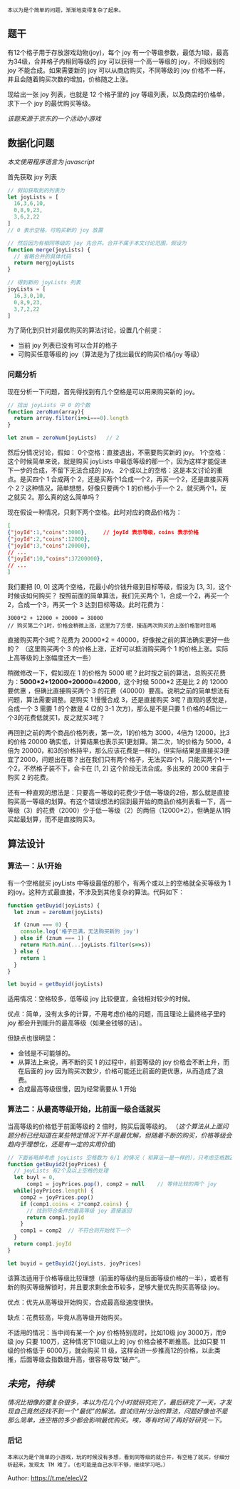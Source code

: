 ```
本以为是个简单的问题，渐渐地变得复杂了起来。
```

## 题干

有12个格子用于存放游戏动物(joy)，每个 joy 有一个等级参数，最低为1级，最高为34级，合并格子内相同等级的 joy 可以获得一个高一等级的 joy，不同级别的 joy 不能合成。如果需要新的 joy 可以从商店购买，不同等级的 joy 价格不一样，并且会随着购买次数的增加，价格随之上涨。

现给出一张 joy 列表，也就是 12 个格子里的 joy 等级列表，以及商店的价格单，求下一个 joy 的最优购买等级。

*该题来源于京东的一个活动小游戏*

## 数据化问题

*本文使用程序语言为 javascript*

首先获取 joy 列表

``` js
// 假如获取到的列表为
let joyLists = [
  16,3,6,10,
  0,8,9,23,
  3,6,2,22
]
// 0 表示空格，可购买新的 joy 放置

// 然后因为有相同等级的 joy 先合并。合并不属于本文讨论范围，假设为
function merge(joyLists) {
  // 省略合并的具体代码
  return mergjoyLists
}

// 得到新的 joyLists 列表
joyLists = [
  16,3,0,10,
  0,8,9,23,
  3,7,2,22
]
```

为了简化到只针对最优购买的算法讨论，设置几个前提：
- 当前 joy 列表已没有可以合并的格子
- 可购买任意等级的 joy（算法是为了找出最优的购买价格/joy 等级）

### 问题分析

现在分析一下问题，首先得找到有几个空格是可以用来购买新的 joy。

``` js
// 找出 joyLists 中 0 的个数
function zeroNum(array){
  return array.filter(i=>i===0).length
}

let znum = zeroNum(joyLists)   // 2
```

然后分情况讨论，假如：
0个空格：直接退出，不需要购买新的 joy。
1个空格：这个时候简单来说，就是购买 joyLists 中最低等级的那一个，因为这样才能促进下一步的合成，不留下无法合成的 joy。
2个或以上的空格：这是本文讨论的重点。是买四个 1 合成两个 2，还是买两个1合成一个2，再买一个2，还是直接买两个 2？这种情况，简单想想，好像只要两个 1 的价格小于一个 2，就买两个1，反之就买 2。那么真的这么简单吗？

现在假设一种情况，只剩下两个空格。此时对应的商品价格为：

``` json
[
{"joyId":1,"coins":3000},     // joyId 表示等级，coins 表示价格
{"joyId":2,"coins":12000},
{"joyId":3,"coins":20000},
// ...
{"joyId":10,"coins":37200000},
// ...
]
```

我们要把 [0, 0] 这两个空格，花最小的价钱升级到目标等级，假设为 [3, 3]，这个时候该如何购买？
按照前面的简单算法，我们先买两个 1，合成一个2，再买一个 2，合成一个3，再买一个 3 达到目标等级。此时花费为：

```
3000*2 + 12000 + 20000 = 38000
// 购买第二个1时，价格会稍微上涨，这里为了方便，接连两次购买的上涨价格暂时忽略
```

直接购买两个3呢？花费为 20000\*2 = 40000，好像按之前的算法确实更好一些的？
（这里购买两个 3 的价格上涨，正好可以抵消购买两个 1 的价格上涨。实际上高等级的上涨幅度还大一些）

稍微修改一下，假如现在 1 的价格为 5000 呢？此时按之前的算法，总购买花费为：**5000\*2+12000+20000=42000**，这个时候 5000\*2 还是比 2 的 12000 要优惠 ，但确比直接购买两个 3 的花费（40000）要高。说明之前的简单想法有问题，算法需要调整。是购买 1 慢慢合成 3，还是直接购买 3呢？直观的感觉是，合成一个 3 需要 1 的个数是 4 (2的 3-1 次方)，那么是不是只要 1 价格的4倍比一个3的花费低就买1，反之就买3呢？

再回到之前的两个商品价格列表，第一次，1的价格为 3000，4倍为 12000，比3的价格 20000 确实低，计算结果也表示买1更划算。第二次，1的价格为 5000，4倍为 20000，和3的价格持平，那么应该花费是一样的，但实际结果是直接买3便宜了2000，问题出在哪？出在我们只有两个格子，无法买四个1，只能买两个1+一个2，不然格子装不下，会卡在 [1, 2] 这个阶段无法合成。多出来的 2000 来自于购买 2 的花费。

还有一种直观的想法是：只要高一等级的花费少于低一等级的2倍，那么就是直接购买高一等级的划算。有这个错误想法的回到最开始的商品价格列表看一下，高一等级（3）的花费（2000）少于低一等级（2）的两倍（12000\*2），但确是从1购买起最划算，而不是直接购买3。

## 算法设计

### 算法一：从1开始

有一个空格就买 joyLists 中等级最低的那个，有两个或以上的空格就全买等级为 1 的joy。这种方式最直接，不涉及到其他复杂的算法。代码如下：

``` js
function getBuyid(joyLists) {
  let znum = zeroNum(joyLists)

  if (znum === 0) {
    console.log('格子已满，无法购买新的 joy')
  } else if (znum === 1) {
    return Math.min(...joyLists.filter(s=>s))
  } else {
    return 1
  }
}

let buyid = getBuyid(joyLists)
```

适用情况：空格较多，低等级 joy 比较便宜，金钱相对较少的时候。

优点：简单，没有太多的计算，不用考虑价格的问题，而且理论上最终格子里的 joy 都会升到能升的最高等级（如果金钱够的话）。

但缺点也很明显：
- 金钱是不可能够的。
- 从算法上来说，再不断的买 1 的过程中，前面等级的 joy 价格会不断上升，而在后面的 joy 因为购买次数少，价格可能还比前面的更优惠，从而造成了浪费。
- 合成最高等级很慢，因为经常需要从 1 开始


### 算法二：从最高等级开始，比前面一级合适就买

当高等级的价格低于前面等级的 2 倍时，购买后面等级的。
（*这个算法从上面问题分析已经知道在某些特定情况下并不是最优解，但随着不断的购买，价格等级会趋向于理想化，还是有一定的实用价值*)

``` js
// 下面省略掉考虑 joyLists 空格数为 0/1 的情况（ 和算法一是一样的），只考虑空格数2个及以上的算法
function getBuyid2(joyPrices) {
  // joyLists 有2个及以上空格的处理
  let buyl = 0, 
      comp1 = joyPrices.pop(), comp2 = null    // 等待比较的两个 joy
  while(joyPrices.length) {
    comp2 = joyPrices.pop()
    if (comp1.coins < 2*comp2.coins) {
      // 找到符合条件的最高等级 joy 直接返回
      return comp1.joyId
    }
    comp1 = comp2  // 不符合则开始找下一个
  }
  return comp1.joyId
}

let buyid = getBuyid2(joyLists, joyPrices)
```

该算法适用于价格等级比较理想（前面的等级约是后面等级价格的一半），或者有新的购买等级解锁时，并且要求剩余金币较多，足够大量优先购买高等级 joy。

优点：优先从高等级开始购买，合成最高级速度很快。

缺点：花费较高，毕竟从高等级开始购买。

不适用的情况：当中间有某一个 joy 价格特别高时，比如10级 joy 3000万，而9级 joy 只要 100万，这种情况下10级以上的 joy 价格会被不断推高。比如只要 11 级的价格低于 6000万，就会购买 11 级，这样会进一步推高12的价格，以此类推，后面等级会指数级升高，很容易导致“破产”。

## *未完，待续*

*情况比相像的要复杂很多，本以为花几个小时就研究完了，最后研究了一天，才发现自己竟然还找不到一个“最优”的解法。尝试归并/分治的算法，问题好像也不是那么简单，连空格的多少都会影响最优购买。唉，等有时间了再好好研究一下。*

### 后记

```
本来以为是个简单的小游戏，玩的时候没有多想，看到同等级的就合并，有空格了就买，仔细分析起来，发现太 TM 难了。（也可能是自己水平不够，继续学习吧。）
```

Author: https://t.me/elecV2